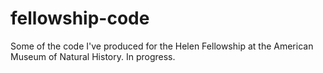 # fellowship-code
Some of the code I've produced for the Helen Fellowship at the American Museum of Natural History. In progress. 

